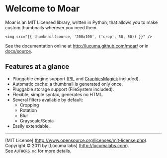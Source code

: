 
# Welcome to Moar

Moar is an MIT Licensed library, written in Python, that allows you to make custom thumbnails wherever you need them.

```jinja
<img src="{{ thumbnail(source, '200x100', ('crop', 50, 50)) }}" />
```

See the documentation online at http://lucuma.github.com/moar/
or in [docs/source](https://github.com/lucuma/moar/tree/master/docs/source).


## Features at a glance

* Pluggable engine support ([PIL](http://www.pythonware.com/products/pil/) and [GraphicsMagick](http://www.graphicsmagick.org/) included).
* Automatic cache: a thumbnail is generated only once.
* Pluggable storage support (FileSystem included).
* Flexible, simple syntax, generates no HTML.
* Several filters available by default:
    * Cropping
    * Rotation
    * Blur
    * Grayscale/Sepia
* Easily extendable.


---------------------------------------
[MIT License] (http://www.opensource.org/licenses/mit-license.php).
Copyright © 2011 by [Lúcuma labs] (http://lucumalabs.com).  
See `AUTHORS.md` for more details.
